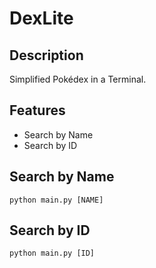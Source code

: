 # DexLite

## Description
Simplified Pokédex in a Terminal.

## Features
- Search by Name
- Search by ID

## Search by Name
```
python main.py [NAME]
```

## Search by ID
```
python main.py [ID]
```
